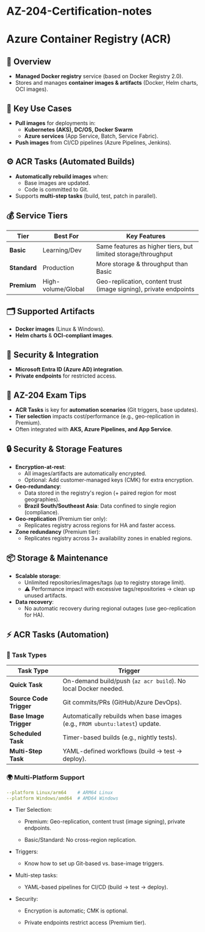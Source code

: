 # AZ-204-Certification-notes
# Azure Container Registry (ACR)

## 📌 Overview
- **Managed Docker registry** service (based on Docker Registry 2.0).  
- Stores and manages **container images & artifacts** (Docker, Helm charts, OCI images).  

## 🔄 Key Use Cases
- **Pull images** for deployments in:  
  - **Kubernetes (AKS), DC/OS, Docker Swarm**  
  - **Azure services** (App Service, Batch, Service Fabric).  
- **Push images** from CI/CD pipelines (Azure Pipelines, Jenkins).  

## ⚙️ ACR Tasks (Automated Builds)
- **Automatically rebuild images** when:  
  - Base images are updated.  
  - Code is committed to Git.  
- Supports **multi-step tasks** (build, test, patch in parallel).  

## 💰 Service Tiers
| Tier | Best For | Key Features |  
|------|----------|--------------|  
| **Basic** | Learning/Dev | Same features as higher tiers, but limited storage/throughput |  
| **Standard** | Production | More storage & throughput than Basic |  
| **Premium** | High-volume/Global | Geo-replication, content trust (image signing), private endpoints |  

## 🗂 Supported Artifacts
- **Docker images** (Linux & Windows).  
- **Helm charts** & **OCI-compliant images**.  

## 🔐 Security & Integration
- **Microsoft Entra ID (Azure AD) integration**.  
- **Private endpoints** for restricted access.  

## 🚀 AZ-204 Exam Tips
- **ACR Tasks** is key for **automation scenarios** (Git triggers, base updates).  
- **Tier selection** impacts cost/performance (e.g., geo-replication in Premium).  
- Often integrated with **AKS, Azure Pipelines, and App Service**.  

## 🔒 Security & Storage Features
- **Encryption-at-rest**:  
  - All images/artifacts are automatically encrypted.  
  - Optional: Add customer-managed keys (CMK) for extra encryption.  
- **Geo-redundancy**:  
  - Data stored in the registry's region (+ paired region for most geographies).  
  - **Brazil South/Southeast Asia**: Data confined to single region (compliance).  
- **Geo-replication** (Premium tier only):  
  - Replicates registry across regions for HA and faster access.  
- **Zone redundancy** (Premium tier):  
  - Replicates registry across 3+ availability zones in enabled regions.  

## 📦 Storage & Maintenance
- **Scalable storage**:  
  - Unlimited repositories/images/tags (up to registry storage limit).  
  - ⚠️ Performance impact with excessive tags/repositories → clean up unused artifacts.  
- **Data recovery**:  
  - No automatic recovery during regional outages (use geo-replication for HA).  

## ⚡ ACR Tasks (Automation)
### 🔧 Task Types
| Task Type               | Trigger                                                                 |
|-------------------------|-------------------------------------------------------------------------|
| **Quick Task**          | On-demand build/push (`az acr build`). No local Docker needed.         |
| **Source Code Trigger** | Git commits/PRs (GitHub/Azure DevOps).                                 |
| **Base Image Trigger**  | Automatically rebuilds when base images (e.g., `FROM ubuntu:latest`) update. |
| **Scheduled Task**      | Timer-based builds (e.g., nightly tests).                               |
| **Multi-Step Task**     | YAML-defined workflows (build → test → deploy).                        |

### 🌍 Multi-Platform Support
```yaml
--platform Linux/arm64    # ARM64 Linux
--platform Windows/amd64  # AMD64 Windows
```
- Tier Selection:

  - Premium: Geo-replication, content trust (image signing), private endpoints.

  - Basic/Standard: No cross-region replication.

- Triggers:

  - Know how to set up Git-based vs. base-image triggers.

- Multi-step tasks:

  - YAML-based pipelines for CI/CD (build → test → deploy).

- Security:

  - Encryption is automatic; CMK is optional.

  - Private endpoints restrict access (Premium tier).
